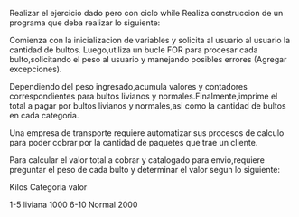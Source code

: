 Realizar el ejercicio dado pero con ciclo while
Realiza construccion de un programa que deba realizar lo siguiente:

Comienza con la inicializacion de variables y solicita al usuario al usuario la cantidad de bultos. Luego,utiliza un bucle FOR para procesar cada bulto,solicitando el peso al usuario y manejando posibles errores (Agregar excepciones).

Dependiendo del peso ingresado,acumula valores y contadores correspondientes para bultos livianos y normales.Finalmente,imprime el total a pagar por bultos livianos y normales,asi como la cantidad de bultos en cada categoria.

Una empresa de transporte requiere automatizar sus procesos de calculo para poder cobrar por la cantidad de paquetes que trae un cliente.

Para calcular el valor total a cobrar y catalogado para envio,requiere preguntar el peso de cada bulto y determinar el valor segun lo siguiente:

Kilos Categoria valor

1-5 liviana 1000 6-10 Normal 2000
